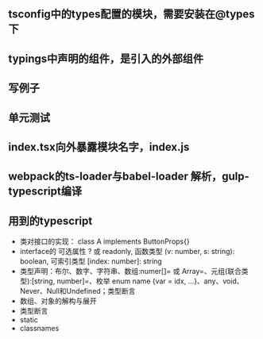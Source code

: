 
## tsconfig中的types配置的模块，需要安装在@types下

## typings中声明的组件，是引入的外部组件

## 写例子

## 单元测试

## index.tsx向外暴露模块名字，index.js

## webpack的ts-loader与babel-loader 解析，gulp-typescript编译


## 用到的typescript

- 类对接口的实现： class A implements ButtonProps{}
- interface的 可选属性 ? 或 readonly, 函数类型 (v: number, s: string): boolean, 可索引类型 [index: number]: string
- 类型声明：布尔、数字、字符串、数组:numer[]= 或 Array<number>=、元组(联合类型):[string, number]=、枚举 enum name {var = idx, ...}、any、void、Never、Null和Undefined；类型断言
- 数组、对象的解构与展开
- 类型断言
- static
- classnames
